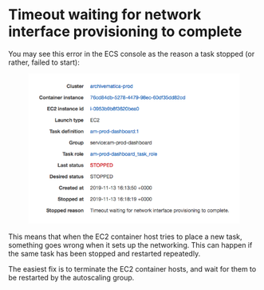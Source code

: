 # Timeout waiting for network interface provisioning to complete

You may see this error in the ECS console as the reason a task stopped (or rather, failed to start):

<figure><img src="../../.gitbook/assets/provisioning_timeout.png" alt=""><figcaption></figcaption></figure>

This means that when the EC2 container host tries to place a new task, something goes wrong when it sets up the networking. This can happen if the same task has been stopped and restarted repeatedly.

The easiest fix is to terminate the EC2 container hosts, and wait for them to be restarted by the autoscaling group.
